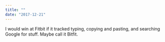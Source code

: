 ```yaml
---
title: ""
date: "2017-12-21"
---
```


I would win at Fitbit if it tracked typing, copying and pasting, and searching Google for stuff. Maybe call it Bitfit.
